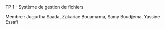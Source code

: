 TP 1 - Système de gestion de fichiers

Membre : Jugurtha Saada, Zakariae Bouamama, Samy Boudjema, Yassine Essafi